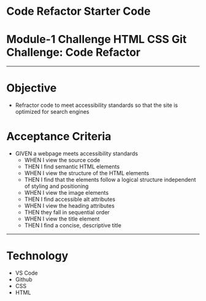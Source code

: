 # Code Refactor Starter Code
# Module-1 Challenge HTML CSS Git Challenge: Code Refactor
---
# Objective
- Refractor code to meet accessibility standards so that the site is optimized for search engines

# Acceptance Criteria
- GIVEN a webpage meets accessibility standards
    - WHEN I view the source code
    - THEN I find semantic HTML elements
    - WHEN I view the structure of the HTML elements
    - THEN I find that the elements follow a logical structure independent of styling and positioning
    - WHEN I view the image elements
    - THEN I find accessible alt attributes
    - WHEN I view the heading attributes
    - THEN they fall in sequential order
    - WHEN I view the title element
    - THEN I find a concise, descriptive title
---
# Technology
- VS Code
- Github
- CSS
- HTML





